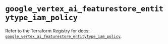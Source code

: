 # `google_vertex_ai_featurestore_entitytype_iam_policy`

Refer to the Terraform Registry for docs: [`google_vertex_ai_featurestore_entitytype_iam_policy`](https://registry.terraform.io/providers/hashicorp/google-beta/5.39.1/docs/resources/google_vertex_ai_featurestore_entitytype_iam_policy).
